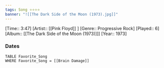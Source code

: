 ```yaml
---
tags: Song ⭐⭐⭐⭐ 
banner: "![[The Dark Side of the Moon (1973).jpg]]"
---
```

[Time:: 3:47]
[Artist:: [[Pink Floyd]] ]
[Genre:: Progressive Rock]
[Played:: 6]
[Album:: [[The Dark Side of the Moon (1973)]]]
[Year:: 1973]
### Dates
````dataview
TABLE Favorite_Song
WHERE Favorite_Song = [[Brain Damage]]
````